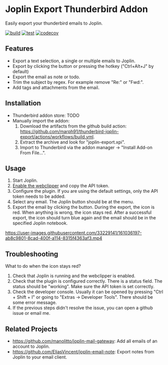 # Joplin Export Thunderbird Addon

Easily export your thunderbird emails to Joplin.

[![build](https://github.com/marph91/thunderbird-joplin-export/actions/workflows/build.yml/badge.svg)](https://github.com/marph91/thunderbird-joplin-export/actions/workflows/build.yml)
[![test](https://github.com/marph91/thunderbird-joplin-export/actions/workflows/test.yml/badge.svg)](https://github.com/marph91/thunderbird-joplin-export/actions/workflows/test.yml)
[![codecov](https://codecov.io/gh/marph91/thunderbird-joplin-export/branch/master/graph/badge.svg?token=YZYEW7C1VM)](https://codecov.io/gh/marph91/thunderbird-joplin-export)

## Features

- Export a text selection, a single or multiple emails to Joplin.
- Export by clicking the button or pressing the hotkey ("Ctrl+Alt+J" by default)
- Export the email as note or todo.
- Trim the subject by regex. For example remove "Re:" or "Fwd:".
- Add tags and attachments from the email.

## Installation

- Thunderbird addon store: TODO
- Manually import the addon:
  1. Download the artifacts from the github build action: https://github.com/marph91/thunderbird-joplin-export/actions/workflows/build.yml.
  2. Extract the archive and look for "joplin-export.xpi".
  3. Import to Thunderbird via the addon manager -> "Install Add-on From File...".

## Usage

1. Start Joplin.
2. [Enable the webclipper](https://joplinapp.org/clipper/) and copy the API token.
3. Configure the plugin. If you are using the default settings, only the API token needs to be added.
4. Select any email. The Joplin button should be at the menu.
5. Export the email by clicking the button. During the export, the icon is red. When anything is wrong, the icon stays red. After a successful export, the icon should turn blue again and the email should be in the specified Joplin notebook.

https://user-images.githubusercontent.com/33229141/161036197-ab8c9801-8cad-400f-a114-8315f4363af3.mp4

## Troubleshooting

What to do when the icon stays red?

1. Check that Joplin is running and the webclipper is enabled.
2. Check that the plugin is configured correctly. There is a status field. The status should be "working". Make sure the API token is set correctly.
3. Check the developer console. Usually it can be opened by pressing "Ctrl + Shift + I" or going to "Extras -> Developer Tools". There should be some error message.
4. If the previous steps didn't resolve the issue, you can open a github issue or email me.

## Related Projects

- https://github.com/manolitto/joplin-mail-gateway: Add all emails of an account to Joplin.
- https://github.com/EliasVincent/joplin-email-note: Export notes from Joplin to your email client.
